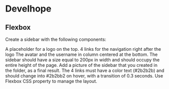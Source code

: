 # Develhope
## Flexbox

Create a sidebar with the following components:

A placeholder for a logo on the top.
4 links for the navigation right after the logo
The avatar and the username in column centered at the bottom.
The sidebar should have a size equal to 200px in width and should occupy the entire height of the page. Add a picture of the sidebar that you created in the folder, as a final result. The 4 links must have a color text (#2b2b2b) and should change into #2b2bb2 on hover, with a transition of 0.3 seconds. Use Flexbox CSS property to manage the layout.
